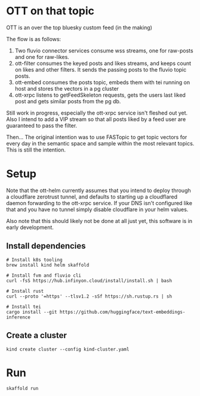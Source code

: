 # OTT on that topic

OTT is an over the top bluesky custom feed (in the making)

The flow is as follows:

1. Two fluvio connector services consume wss streams, one for raw-posts and one for raw-likes.
2. ott-filter consumes the keyed posts and likes streams, and keeps count on likes and other filters.
  It sends the passing posts to the fluvio topic posts.
3. ott-embed consumes the posts topic, embeds them  with tei running on host and stores the vectors in a pg cluster
4. ott-xrpc listens to getFeedSkeleton requests, gets the users last liked post and gets similar posts from the pg db.

Still work in progress, especially the ott-xrpc service isn't fleshed out yet. Also I intend to add a VIP stream so that all posts 
liked by a feed user are guaranteed to pass the filter.

Then... The original intention was to use FASTopic to get topic vectors for every day in the semantic space and sample within the most relevant topics.
This is still the intention.

# Setup
Note that the ott-helm currently assumes that you intend to deploy through a cloudflare zerotrust tunnel, and defaults to starting up a cloudflared daemon
forwarding to the ott-xrpc service. If your DNS isn't configured like that and you have no tunnel simply disable cloudflare in your helm values.

Also note that this should likely not be done at all just yet, this software is in early development.

## Install dependencies

```shell
# Install k8s tooling
brew install kind helm skaffold

# Install fvm and fluvio cli
curl -fsS https://hub.infinyon.cloud/install/install.sh | bash

# Install rust
curl --proto '=https' --tlsv1.2 -sSf https://sh.rustup.rs | sh

# Install tei
cargo install --git https://github.com/huggingface/text-embeddings-inference

```

## Create a cluster

```shell
kind create cluster --config kind-cluster.yaml
```

# Run

```shell
skaffold run
```


